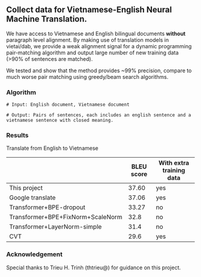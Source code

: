 ## Collect data for Vietnamese-English Neural Machine Translation.

We have access to Vietnamese and English bilingual documents **without** paragraph level alignment. By making use of translation models in vietai/dab, we provide a weak alignment signal for a dynamic programming pair-matching algorithm and output large number of new training data (>90% of sentences are matched).

We tested and show that the method provides ~99% precision, compare to much worse pair matching using greedy/beam search algorithms.


### Algorithm

```
# Input: English document, Vietnamese document

# Output: Pairs of sentences, each includes an english sentence and a vietnamese sentence with closed meaning.

```

### Results 
Translate from English to Vietnamese

<table align="center">
<thead>
<tr>
<th></th>
<th>BLEU score</th>
<!-- <th>Vietnamese to English</th> -->
<th>With extra training data</th>
</tr>
</thead>

<tbody>
<tr>
<td>This project</td>
<td>37.60</td>
<!-- <td></td> -->
<td>yes</td>
</tr>

<tr>
<td>Google translate</td>
<td>37.06</td>
<!-- <td></td> -->
<td>yes</td>
</tr>

<tr>
<td>Transformer+BPE-dropout</td>
<td>33.27</td>
<!-- <td></td> -->
<td>no</td>
</tr>

<tr>
<td>Transformer+BPE+FixNorm+ScaleNorm</td>
<td>32.8</td>
<!-- <td></td> -->
<td>no</td>
</tr>

<tr>
<td>Transformer+LayerNorm-simple</td>
<td>31.4</td>
<!-- <td></td> -->
<td>no</td>
</tr>

<tr>
<td>CVT</td>
<td>29.6</td>
<!-- <td></td> -->
<td>yes</td>
</tr>

</tbody>
</table>

### Acknowledgement

Special thanks to Trieu H. Trinh (thtrieu@) for guidance on this project.

